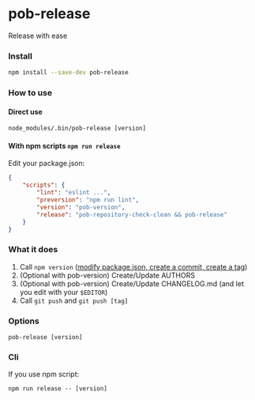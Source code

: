 # pob-release

Release with ease

### Install

```sh
npm install --save-dev pob-release
```

### How to use

#### Direct use

```
node_modules/.bin/pob-release [version]
```

#### With npm scripts `npm run release`

Edit your package.json:

```json
{
    "scripts": {
        "lint": "eslint ...",
        "preversion": "npm run lint",
        "version": "pob-version",
        "release": "pob-repository-check-clean && pob-release"
    }
}

```

### What it does

1. Call `npm version` ([modify package.json, create a commit, create a tag](https://docs.npmjs.com/cli/version))
1. (Optional with pob-version) Create/Update AUTHORS
1. (Optional with pob-version) Create/Update CHANGELOG.md (and let you edit with your `$EDITOR`)
1. Call `git push` and `git push [tag]`


### Options

`pob-release [version]`

### Cli

If you use npm script:

```
npm run release -- [version]
```

